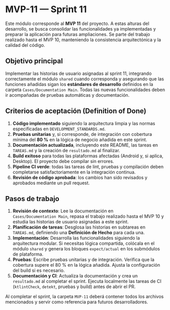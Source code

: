 # MVP-11 — Sprint 11

Este módulo corresponde al **MVP 11** del proyecto.  A estas alturas del
desarrollo, se busca consolidar las funcionalidades ya implementadas y
preparar la aplicación para futuras ampliaciones.  Se parte del trabajo
realizado hasta el MVP 10, manteniendo la consistencia arquitectónica y la
calidad del código.

## Objetivo principal

Implementar las historias de usuario asignadas al sprint 11, integrando
correctamente el módulo `shared` cuando corresponda y asegurando que las
funciones añadidas sigan los **estándares de desarrollo** definidos en la
carpeta `Cases/Documentation Main`.  Todas las nuevas funcionalidades deben
ir acompañadas de pruebas automáticas y documentación.

## Criterios de aceptación (Definition of Done)

1. **Código implementado** siguiendo la arquitectura limpia y las normas
   especificadas en `DEVELOPMENT_STANDARDS.md`.
2. **Pruebas unitarias** y, si corresponde, de integración con cobertura
   mínima del **80 %** en la lógica de negocio añadida en este sprint.
3. **Documentación actualizada**, incluyendo este README, las tareas en
   `TAREAS.md` y la creación de `resultado.md` al finalizar.
4. **Build exitoso** para todas las plataformas afectadas (Android y, si
   aplica, Desktop).  El proyecto debe compilar sin errores.
5. **Pipeline CI verde**: todas las tareas de lint, pruebas y compilación
   deben completarse satisfactoriamente en la integración continua.
6. **Revisión de código aprobada**: los cambios han sido revisados y
   aprobados mediante un pull request.

## Pasos de trabajo

1. **Revisión de contexto**: Lee la documentación en
   `Cases/Documentation Main`, repasa el trabajo realizado hasta el MVP 10
   y estudia las historias de usuario asignadas a este sprint.
2. **Planificación de tareas**: Desglosa las historias en subtareas en
   `TAREAS.md`, definiendo una **Definición de Hecho** para cada una.
3. **Implementación**: Desarrolla las funcionalidades siguiendo la
   arquitectura modular.  Si necesitas lógica compartida,
   colócala en el módulo `shared` y genera los bloques `expect/actual` en los
   submódulos de plataforma.
4. **Pruebas**: Escribe pruebas unitarias y de integración.  Verifica que la
   cobertura supere el 80 % en la lógica añadida.  Ajusta la configuración
   del build si es necesario.
5. **Documentación y CI**: Actualiza la documentación y crea un
   `resultado.md` al completar el sprint.  Ejecuta localmente las tareas de
   CI (`ktlintCheck`, `detekt`, pruebas y build) antes de abrir el PR.

Al completar el sprint, la carpeta `MVP-11` deberá contener todos los
archivos mencionados y servir como referencia para futuros desarrolladores.
